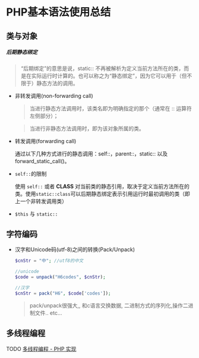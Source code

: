 # PHP基本语法使用总结

## 类与对象

##### 后期静态绑定

  > “后期绑定”的意思是说，static:: 不再被解析为定义当前方法所在的类，而是在实际运行时计算的。也可以称之为“静态绑定”，因为它可以用于（但不限于）静态方法的调用。

  - 非转发调用(non-forwarding call)

    > 当进行静态方法调用时，该类名即为明确指定的那个（通常在 :: 运算符左侧部分）；

    > 当进行非静态方法调用时，即为该对象所属的类。

  - 转发调用(forwarding call)

    通过以下几种方式进行的静态调用：self::，parent::，static:: 以及 forward_static_call()。

  - `self::`的限制

    使用 `self::` 或者 __CLASS__ 对当前类的静态引用，取决于定义当前方法所在的类。使用`static::class`可以后期静态绑定表示引用运行时最初调用的类（即上一个非转发调用类）

  - `$this` 与 `static::`


## 字符编码

* 汉字和Unicode码(utf-8)之间的转换(Pack/Unpack)
  ```php
  $cnStr = "中"; //utf8的中文

  //unicode
  $code = unpack("H6codes", $cnStr);

  //汉字
  $cnStr = pack("H6", $code['codes']);
  ```
  > pack/unpack很强大,, 和c语言交换数据, 二进制方式的序列化,操作二进制文件.. etc…

## 多线程编程

TODO [多线程编程 - PHP 实现](https://www.cnblogs.com/zhenbianshu/p/7978835.html)
